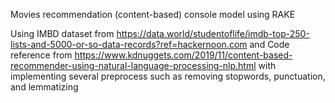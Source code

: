 Movies recommendation (content-based) console model using RAKE

Using IMBD dataset from https://data.world/studentoflife/imdb-top-250-lists-and-5000-or-so-data-records?ref=hackernoon.com
and
Code reference from https://www.kdnuggets.com/2019/11/content-based-recommender-using-natural-language-processing-nlp.html
with implementing several preprocess such as removing stopwords, punctuation, and lemmatizing
